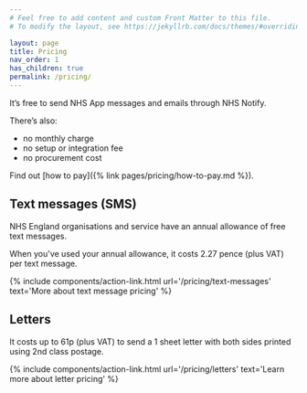 ```yaml
---
# Feel free to add content and custom Front Matter to this file.
# To modify the layout, see https://jekyllrb.com/docs/themes/#overriding-theme-defaults

layout: page
title: Pricing
nav_order: 1
has_children: true
permalink: /pricing/
---
```


It’s free to send NHS App messages and emails through NHS Notify.

There’s also:

- no monthly charge
- no setup or integration fee
- no procurement cost

Find out [how to pay]({% link pages/pricing/how-to-pay.md %}).

## Text messages (SMS)

NHS England organisations and service have an annual allowance of free text messages.

When you've used your annual allowance, it costs 2.27 pence (plus VAT) per text message.

{% include components/action-link.html
    url='/pricing/text-messages'
    text='More about text message pricing'
%}

## Letters

It costs up to 61p (plus VAT) to send a 1 sheet letter with both sides printed using 2nd class postage.

{% include components/action-link.html
    url='/pricing/letters'
    text='Learn more about letter pricing'
%}
